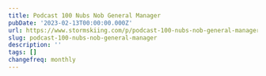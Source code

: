 ```yaml
---
title: Podcast 100 Nubs Nob General Manager
pubDate: '2023-02-13T00:00:00.000Z'
url: https://www.stormskiing.com/p/podcast-100-nubs-nob-general-manager
slug: podcast-100-nubs-nob-general-manager
description: ''
tags: []
changefreq: monthly
---
```


<!-- Add post content below -->
